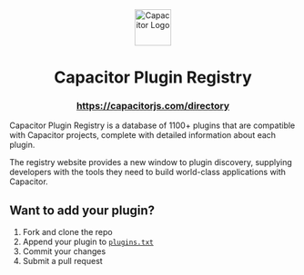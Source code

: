 <div align="center">
  <img align="center" alt="Capacitor Logo" height="64" src="https://github.com/ionic-team/capacitor-plugin-registry/assets/7469758/c522130b-a658-44c3-a8a7-af44b53afe51.png" />
</div>
<h1 align="center">Capacitor Plugin Registry</h1>
<h3 align="center">
  <a href="https://capacitorjs.com/directory/">
    https://capacitorjs.com/directory
  </a>
</h3>
<p>
  Capacitor Plugin Registry is a database of 1100+ plugins that are compatible with Capacitor projects, complete with detailed information about each plugin.
  
  The registry website provides a new window to plugin discovery, supplying developers with the tools they need to build world-class applications with Capacitor.
</p>

## Want to add your plugin?

1. Fork and clone the repo
2. Append your plugin to [`plugins.txt`](./plugins.txt)
3. Commit your changes
4. Submit a pull request
